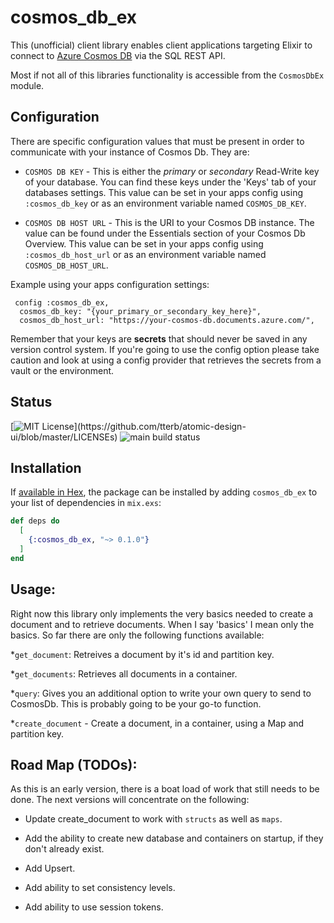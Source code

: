 # cosmos_db_ex

This (unofficial) client library enables client applications targeting Elixir to connect to 
[Azure Cosmos DB](https://azure.microsoft.com/services/cosmos-db/) via the SQL REST API.

Most if not all of this libraries functionality is accessible from the `CosmosDbEx` module.

## Configuration

There are specific configuration values that must be present in order to communicate with your
instance of Cosmos Db.  They are:

  * `COSMOS DB KEY` - This is either the *primary* or *secondary* Read-Write key of your database.
  You can find these keys under the 'Keys' tab of your databases settings.
  This value can be set in your apps config using `:cosmos_db_key` or as an environment variable
  named `COSMOS_DB_KEY`.

  * `COSMOS DB HOST URL` - This is the URI to your Cosmos DB instance. The value can be found
  under the Essentials section of your Cosmos Db Overview.
  This value can be set in your apps config using `:cosmos_db_host_url` or as an environment
  variable named `COSMOS_DB_HOST_URL`.


  Example using your apps configuration settings:

     config :cosmos_db_ex,
      cosmos_db_key: "{your_primary_or_secondary_key_here}",
      cosmos_db_host_url: "https://your-cosmos-db.documents.azure.com/",

  Remember that your keys are **secrets** that should never be saved in any version control system. If
  you're going to use the config option please take caution and look at using a config provider
  that retrieves the secrets from a vault or the environment.


## Status

[![MIT License](https://img.shields.io/apm/l/atomic-design-ui.svg?)](https://github.com/tterb/atomic-design-ui/blob/master/LICENSEs) ![main build status](https://github.com/jeramyRR/cosmos_db_ex/actions/workflows/elixir.yml/badge.svg)

## Installation

If [available in Hex](https://hex.pm/docs/publish), the package can be installed
by adding `cosmos_db_ex` to your list of dependencies in `mix.exs`:

```elixir
def deps do
  [
    {:cosmos_db_ex, "~> 0.1.0"}
  ]
end
```

## Usage:

Right now this library only implements the very basics needed to create a document and to retrieve
documents.  When I say 'basics' I mean only the basics.  So far there are only the following functions
available:

  *`get_document`: Retreives a document by it's id and partition key.

  *`get_documents`: Retrieves all documents in a container.

  *`query`: Gives you an additional option to write your own query to send to CosmosDb.  This is
  probably going to be your go-to function.

  *`create_document` - Create a document, in a container, using a Map and partition key.

  ## Road Map (TODOs):

  As this is an early version, there is a boat load of work that still needs to be done.  The next
  versions will concentrate on the following:

  * Update create_document to work with `structs` as well as `maps`.
  
  * Add the ability to create new database and containers on startup, if they don't already exist.
  
  * Add Upsert.

  * Add ability to set consistency levels.

  * Add ability to use session tokens.